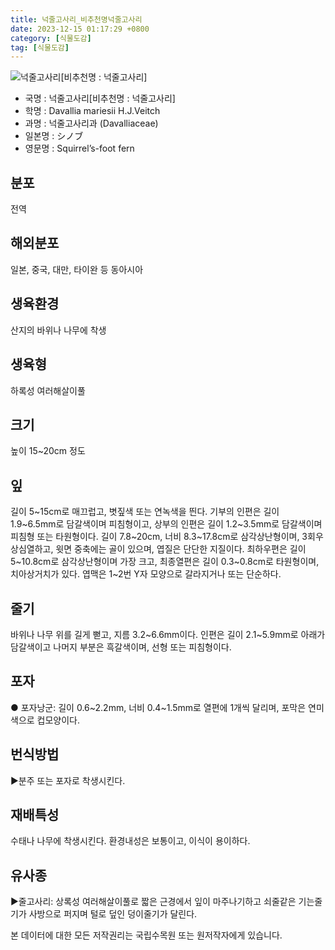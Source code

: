 ```yaml
---
title: 넉줄고사리_비추천명넉줄고사리
date: 2023-12-15 01:17:29 +0800
category: [식물도감]
tag: [식물도감]
---
```




![넉줄고사리[비추천명 : 넉줄고사리]](/fileUpload/plants/basic/Davalliaceae/Davallia/3258/1_th2.JPG)
- 국명 : 넉줄고사리[비추천명 : 넉줄고사리]
- 학명 : Davallia mariesii H.J.Veitch
- 과명 : 넉줄고사리과 (Davalliaceae)
- 일본명 : シノブ
- 영문명 : Squirrel’s-foot fern


## 분포
전역
## 해외분포
일본, 중국, 대만, 타이완 등 동아시아
## 생육환경
산지의 바위나 나무에 착생
## 생육형
하록성 여러해살이풀
## 크기
높이 15~20cm 정도
## 잎
길이 5~15cm로 매끄럽고, 볏짚색 또는 연녹색을 띈다. 기부의 인편은 길이 1.9~6.5mm로 담갈색이며 피침형이고, 상부의 인편은 길이 1.2~3.5mm로 담갈색이며 피침형 또는 타원형이다. 길이 7.8~20cm, 너비 8.3~17.8cm로 삼각상난형이며, 3회우상심열하고, 윗면 중축에는 골이 있으며, 엽질은 단단한 지질이다. 최하우편은 길이 5~10.8cm로 삼각상난형이며 가장 크고, 최종열편은 길이 0.3~0.8cm로 타원형이며, 치아상거치가 있다. 엽맥은 1~2번 Y자 모양으로 갈라지거나 또는 단순하다.
## 줄기
바위나 나무 위를 길게 뻗고, 지름 3.2~6.6mm이다. 인편은 길이 2.1~5.9mm로 아래가 담갈색이고 나머지 부분은 흑갈색이며, 선형 또는 피침형이다.
## 포자
● 포자낭군: 길이 0.6~2.2mm, 너비 0.4~1.5mm로 열편에 1개씩 달리며, 포막은 연미색으로 컵모양이다.
## 번식방법
▶분주 또는 포자로 착생시킨다.
## 재배특성
수태나 나무에 착생시킨다. 환경내성은 보통이고, 이식이 용이하다.
## 유사종
▶줄고사리: 상록성 여러해살이풀로 짧은 근경에서 잎이 마주나기하고 쇠줄같은 기는줄기가 사방으로 퍼지며 털로 덮인 덩이줄기가 달린다.






본 데이터에 대한 모든 저작권리는 국립수목원 또는 원저작자에게 있습니다.
